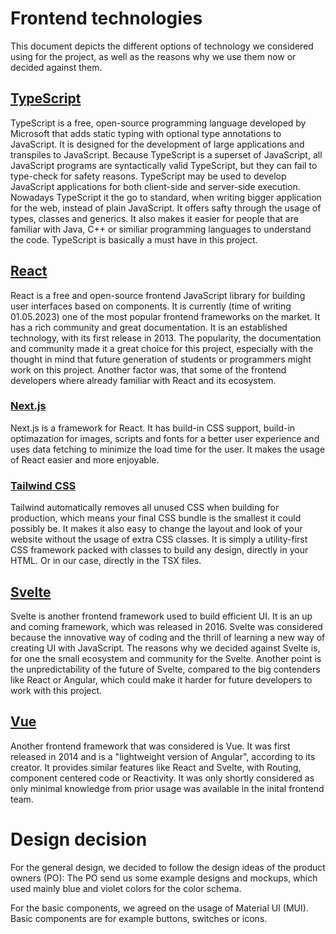 # Frontend technologies
This document depicts the different options of technology we considered using for the project, as well as the reasons why we use them now or decided against them.

## [TypeScript](https://www.typescriptlang.org/)

TypeScript is a free, open-source programming language developed by Microsoft that adds static typing with optional type annotations to JavaScript. It is designed for the development of large applications and transpiles to JavaScript. Because TypeScript is a superset of JavaScript, all JavaScript programs are syntactically valid TypeScript, but they can fail to type-check for safety reasons.
TypeScript may be used to develop JavaScript applications for both client-side and server-side execution.
Nowadays TypeScript it the go to standard, when writing bigger application for the web, instead of plain JavaScript. It offers safty through the usage of types, classes and generics.
It also makes it easier for people that are familiar with Java, C++ or similiar programming languages to understand the code.
TypeScript is basically a must have in this project.

## [React](https://react.dev/)

React is a free and open-source frontend JavaScript library for building user interfaces based on components. It is currently (time of writing 01.05.2023) one of the most popular frontend frameworks on the market. It has a rich community and great documentation. It is an established technology, with its first release in 2013.
The popularity, the documentation and community made it a great choice for this project, especially with the thought in mind that future generation of students or programmers might work on this project.
Another factor was, that some of the frontend developers where already familiar with React and its ecosystem.

### [Next.js](https://nextjs.org/)

Next.js is a framework for React. It has build-in CSS support, build-in optimazation for images, scripts and fonts for a better user experience and uses data fetching to minimize the load time for the user.
It makes the usage of React easier and more enjoyable.

### [Tailwind CSS](https://tailwindcss.com/)

Tailwind automatically removes all unused CSS when building for production, which means your final CSS bundle is the smallest it could possibly be. It makes it also easy to change the layout and look of your website without the usage of extra CSS classes.
It is simply a utility-first CSS framework packed with classes to build any design, directly in your HTML. Or in our case, directly in the TSX files.

## [Svelte](https://svelte.dev/)

Svelte is another frontend framework used to build efficient UI. It is an up and coming framework, which was released in 2016. Svelte was considered because the innovative way of coding and the thrill of learning a new way of creating UI with JavaScript.
The reasons why we decided against Svelte is, for one the small ecosystem and community for the Svelte. Another point is the unpredictability of the future of Svelte, compared to the big contenders like React or Angular, which could make it harder for future developers to work with this project.

## [Vue](https://vuejs.org/)

Another frontend framework that was considered is Vue. It was first released in 2014 and is a "lightweight version of Angular", according to its creator. It provides similar features like React and Svelte, with Routing, component centered code or Reactivity.
It was only shortly considered as only minimal knowledge from prior usage was available in the inital frontend team.

# Design decision

For the general design, we decided to follow the design ideas of the product owners (PO): The PO send us some example designs and mockups, which used mainly blue and violet colors for the color schema. 

For the basic components, we agreed on the usage of Material UI (MUI). Basic components are for example buttons, switches or icons.
